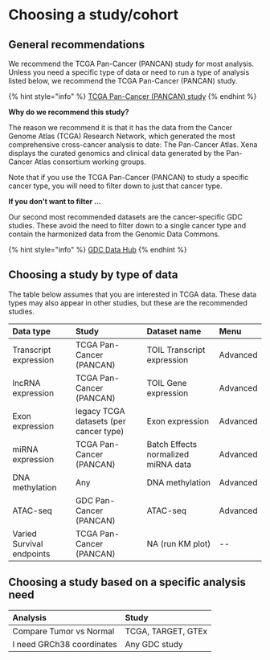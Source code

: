 # Choosing a study/cohort

## General recommendations

We recommend the TCGA Pan-Cancer \(PANCAN\) study for most analysis. Unless you need a specific type of data or need to run a type of analysis listed below, we recommend the TCGA Pan-Cancer \(PANCAN\) study.

{% hint style="info" %}
[TCGA Pan-Cancer \(PANCAN\) study](https://xenabrowser.net/?bookmark=282d192d37dff30390bfb9d78a668975)
{% endhint %}

**Why do we recommend this study?**

The reason we recommend it is that it has the data from the Cancer Genome Atlas \(TCGA\) Research Network, which generated the most comprehensive cross-cancer analysis to date: The Pan-Cancer Atlas. Xena displays the curated genomics and clinical data generated by the Pan-Cancer Atlas consortium working groups.

Note that if you use the TCGA Pan-Cancer \(PANCAN\) to study a specific cancer type, you will need to filter down to just that cancer type.

**If you don't want to filter ...**

Our second most recommended datasets are the cancer-specific GDC studies. These avoid the need to filter down to a single cancer type and contain the harmonized data from the Genomic Data Commons.

{% hint style="info" %}
[GDC Data Hub](https://xenabrowser.net/datapages/?host=https%3A%2F%2Fgdc.xenahubs.net&removeHub=https%3A%2F%2Fxena.treehouse.gi.ucsc.edu%3A443)
{% endhint %}

## Choosing a study by type of data

The table below assumes that you are interested in TCGA data. These data types may also appear in other studies, but these are the recommended studies. 

| Data type | Study | Dataset name | Menu |
| :--- | :--- | :--- | :--- |
| Transcript expression | TCGA Pan-Cancer \(PANCAN\) | TOIL Transcript expression | Advanced |
| lncRNA expression | TCGA Pan-Cancer \(PANCAN\) | TOIL Gene expression | Advanced |
| Exon expression | legacy TCGA datasets \(per cancer type\) | Exon expression | Advanced |
| miRNA expression | TCGA Pan-Cancer \(PANCAN\) | Batch Effects normalized miRNA data | Advanced |
| DNA methylation | Any | DNA methylation | Advanced |
| ATAC-seq | GDC Pan-Cancer \(PANCAN\) | ATAC-seq | Advanced |
| Varied Survival endpoints | TCGA Pan-Cancer \(PANCAN\) | NA \(run KM plot\) | -- |

## Choosing a study based on a specific analysis need

| Analysis | Study |
| :--- | :--- |
| Compare Tumor vs Normal | TCGA, TARGET, GTEx |
| I need GRCh38 coordinates | Any GDC study |


